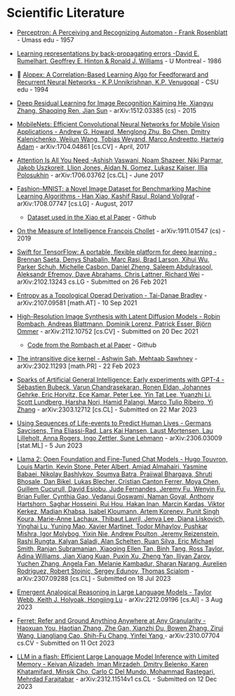 # Scientific Literature

* [Perceptron: A Perceiving and Recognizing Automaton - Frank Rosenblatt](https://blogs.umass.edu/brain-wars/files/2016/03/rosenblatt-1957.pdf) - Umass edu  - 1957

* [Learning representations by back-propagating errors -David E. Rumelhart, Geoffrey E. Hinton & Ronald J. Williams](https://www.iro.umontreal.ca/~vincentp/ift3395/lectures/backprop_old.pdf) - U Montreal  - 1986
  
* :wolf: [Alopex: A Correlation-Based Learning Algo for Feedforward and Recurrent Neural Networks - K.P.Unnikrishnan, K.P. Venugopal](https://www.cs.colostate.edu/~anderson/cs545/notebooks/Alopex.pdf) - CSU edu  - 1994

* [Deep Residual Learning for Image Recognition Kaiming He, Xiangyu Zhang, Shaoqing Ren, Jian Sun](https://arxiv.org/abs/1512.03385) - arXiv:1512.03385 (cs)  - 2015

* [MobileNets: Efficient Convolutional Neural Networks for Mobile Vision Applications - Andrew G. Howard, Menglong Zhu, Bo Chen, Dmitry Kalenichenko, Weijun Wang, Tobias Weyand, Marco Andreetto, Hartwig Adam](https://arxiv.org/abs/1704.04861) - arXiv:1704.04861 [cs.CV]  - April, 2017

* [Attention Is All You Need -Ashish Vaswani, Noam Shazeer, Niki Parmar, Jakob Uszkoreit, Llion Jones, Aidan N. Gomez, Lukasz Kaiser, Illia Polosukhin](https://arxiv.org/abs/1706.03762) - 	arXiv:1706.03762 [cs.CL]  - June 2017

* [Fashion-MNIST: a Novel Image Dataset for Benchmarking Machine Learning Algorithms - Han Xiao, Kashif Rasul, Roland Vollgraf](https://arxiv.org/abs/1708.07747) - arXiv:1708.07747 [cs.LG] - August, 2017

  * [Dataset used in the Xiao et al Paper](https://github.com/zalandoresearch/fashion-mnist) - Github

* [On the Measure of Intelligence
François Chollet](https://arxiv.org/abs/1911.01547) - arXiv:1911.01547 (cs) - 2019

* [Swift for TensorFlow: A portable, flexible platform for deep learning - Brennan Saeta, Denys Shabalin, Marc Rasi, Brad Larson, Xihui Wu, Parker Schuh, Michelle Casbon, Daniel Zheng, Saleem Abdulrasool, Aleksandr Efremov, Dave Abrahams, Chris Lattner, Richard Wei](https://arxiv.org/abs/2102.13243) - arXiv:2102.13243 cs.LG - Submitted on 26 Feb 2021

* [Entropy as a Topological Operad Derivation - Tai-Danae Bradley](https://arxiv.org/abs/2107.09581) - arXiv:2107.09581 [math.AT] - 10 Sep 2021

* [High-Resolution Image Synthesis with Latent Diffusion Models - Robin Rombach, Andreas Blattmann, Dominik Lorenz, Patrick Esser, Björn Ommer](https://arxiv.org/abs/2112.10752) - arXiv:2112.10752 [cs.CV] - Submitted on 20 Dec 2021 

  * [Code from the Rombach et al Paper](https://github.com/CompVis/latent-diffusion) - Github
 
* [The intransitive dice kernel - Ashwin Sah, Mehtaab Sawhney](https://arxiv.org/abs/2302.11293) - arXiv:2302.11293 [math.PR] - 22 Feb 2023
 
* [Sparks of Artificial General Intelligence: Early experiments with GPT-4 - Sébastien Bubeck, Varun Chandrasekaran, Ronen Eldan, Johannes Gehrke, Eric Horvitz, Ece Kamar, Peter Lee, Yin Tat Lee, Yuanzhi Li, Scott Lundberg, Harsha Nori, Hamid Palangi, Marco Tulio Ribeiro, Yi Zhang](https://arxiv.org/abs/2303.12712) - arXiv:2303.12712 [cs.CL] - Submitted on 22 Mar 2023

* [Using Sequences of Life-events to Predict Human Lives - Germans Savcisens, Tina Eliassi-Rad, Lars Kai Hansen, Laust Mortensen, Lau Lilleholt, Anna Rogers, Ingo Zettler, Sune Lehmann](https://arxiv.org/abs/2306.03009) - arXiv:2306.03009 [stat.ML] - 5 Jun 2023

* [Llama 2: Open Foundation and Fine-Tuned Chat Models - 
Hugo Touvron, Louis Martin, Kevin Stone, Peter Albert, Amjad Almahairi, Yasmine Babaei, Nikolay Bashlykov, Soumya Batra, Prajjwal Bhargava, Shruti Bhosale, Dan Bikel, Lukas Blecher, Cristian Canton Ferrer, Moya Chen, Guillem Cucurull, David Esiobu, Jude Fernandes, Jeremy Fu, Wenyin Fu, Brian Fuller, Cynthia Gao, Vedanuj Goswami, Naman Goyal, Anthony Hartshorn, Saghar Hosseini, Rui Hou, Hakan Inan, Marcin Kardas, Viktor Kerkez, Madian Khabsa, Isabel Kloumann, Artem Korenev, Punit Singh Koura, Marie-Anne Lachaux, Thibaut Lavril, Jenya Lee, Diana Liskovich, Yinghai Lu, Yuning Mao, Xavier Martinet, Todor Mihaylov, Pushkar Mishra, Igor Molybog, Yixin Nie, Andrew Poulton, Jeremy Reizenstein, Rashi Rungta, Kalyan Saladi, Alan Schelten, Ruan Silva, Eric Michael Smith, Ranjan Subramanian, Xiaoqing Ellen Tan, Binh Tang, Ross Taylor, Adina Williams, Jian Xiang Kuan, Puxin Xu, Zheng Yan, Iliyan Zarov, Yuchen Zhang, Angela Fan, Melanie Kambadur, Sharan Narang, Aurelien Rodriguez, Robert Stojnic, Sergey Edunov, Thomas Scialom](https://arxiv.org/abs/2307.09288) - 	arXiv:2307.09288 [cs.CL]  - Submitted on 18 Jul 2023

* [Emergent Analogical Reasoning in Large Language Models - Taylor Webb, Keith J. Holyoak, Hongjing Lu](https://arxiv.org/abs/2212.09196) - 	arXiv:2212.09196 [cs.AI] - 3 Aug 2023

* [Ferret: Refer and Ground Anything Anywhere at Any Granularity - Haoxuan You, Haotian Zhang, Zhe Gan, Xianzhi Du, Bowen Zhang, Zirui Wang, Liangliang Cao, Shih-Fu Chang, Yinfei Yang ](https://arxiv.org/abs/2310.07704) - arXiv:2310.07704 cs.CV - Submitted on 11 Oct 2023

* [LLM in a flash: Efficient Large Language Model Inference with Limited Memory - Keivan Alizadeh, Iman Mirzadeh, Dmitry Belenko, Karen Khatamifard, Minsik Cho, Carlo C Del Mundo, Mohammad Rastegari, Mehrdad Farajtabar](https://doi.org/10.48550/arXiv.2312.11514) - arXiv:2312.11514v1 cs.CL - Submitted on 12 Dec 2023
